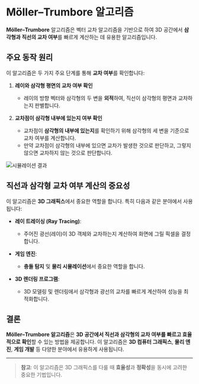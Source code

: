 # Möller–Trumbore 알고리즘

**Möller–Trumbore** 알고리즘은 벡터 교차 알고리즘을 기반으로 하여 3D 공간에서 **삼각형과 직선의 교차 여부**를 빠르게 계산하는 데 유용한 알고리즘입니다.

## 주요 동작 원리

이 알고리즘은 두 가지 주요 단계를 통해 **교차 여부**를 확인합니다:

1. **레이와 삼각형 평면의 교차 여부 확인**
    - 레이의 방향 벡터와 삼각형의 두 변을 **외적**하여, 직선이 삼각형의 평면과 교차하는지 판별합니다.

2. **교차점이 삼각형 내부에 있는지 여부 확인**
    - 교차점이 **삼각형의 내부에 있는지**를 확인하기 위해 삼각형의 세 변을 기준으로 교차 여부를 계산합니다.
    - 만약 교차점이 삼각형의 내부에 있으면 교차가 발생한 것으로 판단하고, 그렇지 않으면 교차하지 않는 것으로 판단합니다.
  

![시뮬레이션 결과](https://github.com/dd00bb-id/M-ller-Trumbore-/issues/1#issue-2783212843)



## 직선과 삼각형 교차 여부 계산의 중요성

이 알고리즘은 **3D 그래픽스**에서 중요한 역할을 합니다. 특히 다음과 같은 분야에서 사용됩니다:

- **레이 트레이싱 (Ray Tracing)**:
    - 주어진 광선(레이)이 3D 객체와 교차하는지 계산하여 화면에 그릴 픽셀을 결정합니다.
  
- **게임 엔진**:
    - **충돌 탐지** 및 **물리 시뮬레이션**에서 중요한 역할을 합니다.
  
- **3D 렌더링 프로그램**:
    - 3D 모델링 및 렌더링에서 삼각형과 광선의 교차를 빠르게 계산하여 성능을 최적화합니다.

## 결론

**Möller–Trumbore 알고리즘**은 **3D 공간에서 직선과 삼각형의 교차 여부를 빠르고 효율적으로 확인**할 수 있는 방법을 제공합니다. 이 알고리즘은 **3D 컴퓨터 그래픽스**, **물리 엔진**, **게임 개발** 등 다양한 분야에서 유용하게 사용됩니다.

---

> **참고**: 이 알고리즘은 3D 그래픽스를 다룰 때 **효율성**과 **정확성**을 동시에 고려한 중요한 기법입니다.
